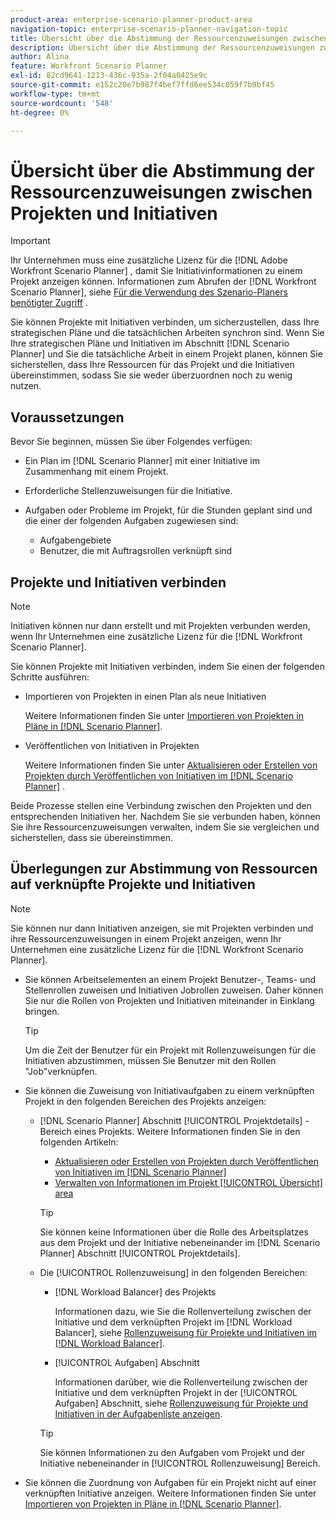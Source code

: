 ```yaml
---
product-area: enterprise-scenario-planner-product-area
navigation-topic: enterprise-scenario-planner-navigation-topic
title: Übersicht über die Abstimmung der Ressourcenzuweisungen zwischen Projekten und Initiativen
description: Übersicht über die Abstimmung der Ressourcenzuweisungen zwischen Projekten und Initiativen
author: Alina
feature: Workfront Scenario Planner
exl-id: 82cd9641-1213-436c-935a-2f04a0425e9c
source-git-commit: e152c20e7b987f4bef7ffd6ee534c059f7b9bf45
workflow-type: tm+mt
source-wordcount: '548'
ht-degree: 0%

---
```


# Übersicht über die Abstimmung der Ressourcenzuweisungen zwischen Projekten und Initiativen

>[!IMPORTANT]
>
>Ihr Unternehmen muss eine zusätzliche Lizenz für die [!DNL Adobe Workfront Scenario Planner] , damit Sie Initiativinformationen zu einem Projekt anzeigen können. Informationen zum Abrufen der [!DNL Workfront Scenario Planner], siehe [Für die Verwendung des Szenario-Planers benötigter Zugriff](../scenario-planner/access-needed-to-use-sp.md) .

<!--
<p data-mc-conditions="QuicksilverOrClassic.Draft mode">(NOTE: two more articles were added to split content from here according to where the reconciling can happen) </p>
-->

Sie können Projekte mit Initiativen verbinden, um sicherzustellen, dass Ihre strategischen Pläne und die tatsächlichen Arbeiten synchron sind. Wenn Sie Ihre strategischen Pläne und Initiativen im Abschnitt [!DNL Scenario Planner] und Sie die tatsächliche Arbeit in einem Projekt planen, können Sie sicherstellen, dass Ihre Ressourcen für das Projekt und die Initiativen übereinstimmen, sodass Sie sie weder überzuordnen noch zu wenig nutzen.

## Voraussetzungen

Bevor Sie beginnen, müssen Sie über Folgendes verfügen:

* Ein Plan im [!DNL Scenario Planner] mit einer Initiative im Zusammenhang mit einem Projekt.
* Erforderliche Stellenzuweisungen für die Initiative.
* Aufgaben oder Probleme im Projekt, für die Stunden geplant sind und die einer der folgenden Aufgaben zugewiesen sind:

   * Aufgabengebiete
   * Benutzer, die mit Auftragsrollen verknüpft sind

## Projekte und Initiativen verbinden

>[!NOTE]
>
>Initiativen können nur dann erstellt und mit Projekten verbunden werden, wenn Ihr Unternehmen eine zusätzliche Lizenz für die [!DNL Workfront Scenario Planner].

Sie können Projekte mit Initiativen verbinden, indem Sie einen der folgenden Schritte ausführen:

* Importieren von Projekten in einen Plan als neue Initiativen

   Weitere Informationen finden Sie unter [Importieren von Projekten in Pläne in [!DNL Scenario Planner]](../scenario-planner/import-projects-to-plans.md).

* Veröffentlichen von Initiativen in Projekten

   Weitere Informationen finden Sie unter [Aktualisieren oder Erstellen von Projekten durch Veröffentlichen von Initiativen im [!DNL Scenario Planner]](../scenario-planner/publish-scenarios-update-projects.md) .

Beide Prozesse stellen eine Verbindung zwischen den Projekten und den entsprechenden Initiativen her. Nachdem Sie sie verbunden haben, können Sie ihre Ressourcenzuweisungen verwalten, indem Sie sie vergleichen und sicherstellen, dass sie übereinstimmen.

## Überlegungen zur Abstimmung von Ressourcen auf verknüpfte Projekte und Initiativen

>[!NOTE]
>
>Sie können nur dann Initiativen anzeigen, sie mit Projekten verbinden und ihre Ressourcenzuweisungen in einem Projekt anzeigen, wenn Ihr Unternehmen eine zusätzliche Lizenz für die [!DNL Workfront Scenario Planner].

* Sie können Arbeitselementen an einem Projekt Benutzer-, Teams- und Stellenrollen zuweisen und Initiativen Jobrollen zuweisen. Daher können Sie nur die Rollen von Projekten und Initiativen miteinander in Einklang bringen.

   >[!TIP]
   >
   >Um die Zeit der Benutzer für ein Projekt mit Rollenzuweisungen für die Initiativen abzustimmen, müssen Sie Benutzer mit den Rollen &quot;Job&quot;verknüpfen.

* Sie können die Zuweisung von Initiativaufgaben zu einem verknüpften Projekt in den folgenden Bereichen des Projekts anzeigen:

   * [!DNL Scenario Planner] Abschnitt [!UICONTROL Projektdetails] -Bereich eines Projekts. Weitere Informationen finden Sie in den folgenden Artikeln:

      * [Aktualisieren oder Erstellen von Projekten durch Veröffentlichen von Initiativen im [!DNL Scenario Planner]](../scenario-planner/publish-scenarios-update-projects.md)
      * [Verwalten von Informationen im Projekt [!UICONTROL Übersicht] area](../manage-work/projects/manage-projects/understand-project-overview-area.md)

      >[!TIP]
      >
      >Sie können keine Informationen über die Rolle des Arbeitsplatzes aus dem Projekt und der Initiative nebeneinander im [!DNL Scenario Planner] Abschnitt [!UICONTROL Projektdetails].

   * Die [!UICONTROL Rollenzuweisung] in den folgenden Bereichen:

      * [!DNL Workload Balancer] des Projekts

         Informationen dazu, wie Sie die Rollenverteilung zwischen der Initiative und dem verknüpften Projekt im [!DNL Workload Balancer], siehe [Rollenzuweisung für Projekte und Initiativen im [!DNL Workload Balancer]](../scenario-planner/show-role-allocation-workload-balancer.md).

      * [!UICONTROL Aufgaben] Abschnitt

         Informationen darüber, wie die Rollenverteilung zwischen der Initiative und dem verknüpften Projekt in der [!UICONTROL Aufgaben] Abschnitt, siehe [Rollenzuweisung für Projekte und Initiativen in der Aufgabenliste anzeigen](../scenario-planner/show-role-allocation-task-list-nwe.md).
      >[!TIP]
      >
      >Sie können Informationen zu den Aufgaben vom Projekt und der Initiative nebeneinander in [!UICONTROL Rollenzuweisung] Bereich.



* Sie können die Zuordnung von Aufgaben für ein Projekt nicht auf einer verknüpften Initiative anzeigen. Weitere Informationen finden Sie unter [Importieren von Projekten in Pläne in [!DNL Scenario Planner]](../scenario-planner/import-projects-to-plans.md).

   <!--
  <MadCap:conditionalText data-mc-conditions="QuicksilverOrClassic.Draft mode">
  (NOTE: this might change - project job role visibility into initiative)
  </MadCap:conditionalText>
  -->
